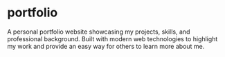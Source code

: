 # portfolio
A personal portfolio website showcasing my projects, skills, and professional background. Built with modern web technologies to highlight my work and provide an easy way for others to learn more about me.
